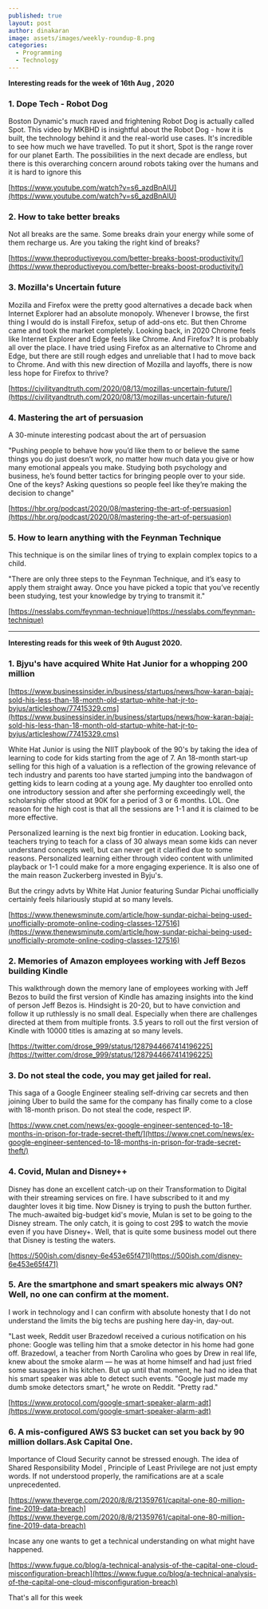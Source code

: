 ```yaml
---
published: true
layout: post
author: dinakaran
image: assets/images/weekly-roundup-8.png
categories:
  - Programming
  - Technology
---
```


**Interesting reads for the week of 16th Aug , 2020** 

### 1. Dope Tech - Robot Dog 

Boston Dynamic's much raved and frightening Robot Dog is actually called Spot. This video by MKBHD is insightful about the Robot Dog - how it is built, the technology behind it and the real-world use cases. It's incredible to see how much we have travelled. To put it short, Spot is the range rover for our planet Earth. The possibilities in the next decade are endless, but there is this overarching concern around robots taking over the humans and it is hard to ignore this 

[https://www.youtube.com/watch?v=s6_azdBnAlU](https://www.youtube.com/watch?v=s6_azdBnAlU)

### 2. How to take better breaks

Not all breaks are the same. Some breaks drain your energy while some of them recharge us. Are you taking the right kind of breaks? 

[https://www.theproductiveyou.com/better-breaks-boost-productivity/](https://www.theproductiveyou.com/better-breaks-boost-productivity/)

### 3.  Mozilla's Uncertain future 

Mozilla and Firefox were the pretty good alternatives a decade back when Internet Explorer had an absolute monopoly. Whenever I browse, the first thing I would do is install Firefox, setup of add-ons etc. But then Chrome came and took the market completely. Looking back, in 2020 Chrome feels like Internet Explorer and Edge feels like Chrome. And Firefox? It is probably all over the place. I have tried using Firefox as an alternative to Chrome and Edge, but there are still rough edges and unreliable that I had to move back to Chrome. And with this new direction of Mozilla and layoffs, there is now less hope for Firefox to thrive?

[https://civilityandtruth.com/2020/08/13/mozillas-uncertain-future/](https://civilityandtruth.com/2020/08/13/mozillas-uncertain-future/)

### 4.  Mastering the art of persuasion 
 
A 30-minute interesting podcast about the art of persuasion 

"Pushing people to behave how you’d like them to or believe the same things you do just doesn’t work, no matter how much data you give or how many emotional appeals you make. Studying both psychology and business, he’s found better tactics for bringing people over to your side. One of the keys? Asking questions so people feel like they’re making the decision to change"

[https://hbr.org/podcast/2020/08/mastering-the-art-of-persuasion](https://hbr.org/podcast/2020/08/mastering-the-art-of-persuasion)

### 5.  How to learn anything  with the Feynman Technique

This technique is on the similar lines of trying to explain complex topics to a child. 

"There are only three steps to the Feynman Technique, and it’s easy to apply them straight away. Once you have picked a topic that you’ve recently been studying, test your knowledge by trying to transmit it."

[https://nesslabs.com/feynman-technique](https://nesslabs.com/feynman-technique)



----------------------------------------------------------


**Interesting reads for this week of 9th August 2020.**

### 1. Bjyu's have  acquired White Hat Junior for a whopping 200 million

[https://www.businessinsider.in/business/startups/news/how-karan-bajaj-sold-his-less-than-18-month-old-startup-white-hat-jr-to-byjus/articleshow/77415329.cms](https://www.businessinsider.in/business/startups/news/how-karan-bajaj-sold-his-less-than-18-month-old-startup-white-hat-jr-to-byjus/articleshow/77415329.cms)

White Hat Junior is using the NIIT playbook of the 90's by taking the idea of learning to code for kids starting from the age of 7. An 18-month start-up selling for this high of a valuation is a reflection of the growing relevance of tech industry and parents too have started jumping into the bandwagon of getting kids to learn coding at a young age. My daughter too enrolled onto one introductory session and after she performing exceedingly well, the scholarship offer stood at 90K for a period of 3 or 6 months. LOL. One reason for the high cost is that all the sessions are 1-1 and it is claimed to be more effective. 

Personalized learning is the next big frontier in education. Looking back, teachers trying to teach for a class of 30 always mean some kids can never understand concepts well, but can never get it clarified due to some reasons. Personalized learning either through video content with unlimited playback or 1-1 could make for a more engaging experience. It is also one of the main reason Zuckerberg invested in Byju's.

But the cringy advts by White Hat Junior featuring Sundar Pichai unofficially certainly feels hilariously stupid at so many levels.

[https://www.thenewsminute.com/article/how-sundar-pichai-being-used-unofficially-promote-online-coding-classes-127516](https://www.thenewsminute.com/article/how-sundar-pichai-being-used-unofficially-promote-online-coding-classes-127516)

### 2. Memories of Amazon employees working with Jeff Bezos building Kindle 

This walkthrough down the memory lane of employees working with Jeff Bezos to build the first version of Kindle has amazing insights into the kind of person Jeff Bezos is. Hindsight is 20-20, but to have conviction and follow it up ruthlessly is no small deal. Especially when there are challenges directed at them from multiple fronts. 3.5 years to roll out the first version of Kindle with 10000 titles is amazing at so many levels. 

[https://twitter.com/drose_999/status/1287944667414196225](https://twitter.com/drose_999/status/1287944667414196225)

### 3. Do not steal the code, you may get jailed for real. 

This saga of a Google Engineer stealing self-driving car secrets and then joining Uber to build the same for the company has finally come to a close with 18-month prison. Do not steal the code, respect IP. 

[https://www.cnet.com/news/ex-google-engineer-sentenced-to-18-months-in-prison-for-trade-secret-theft/](https://www.cnet.com/news/ex-google-engineer-sentenced-to-18-months-in-prison-for-trade-secret-theft/)

### 4. Covid, Mulan and Disney++ 

Disney has done an excellent catch-up on their  Transformation to Digital with their streaming services on fire. I have subscribed to it and my daughter loves it big time. Now Disney is trying to push the button further. The much-awaited big-budget kid's movie, Mulan is set to be going to the Disney stream. The only catch, it is going to cost 29$ to watch the movie even if you have Disney+. Well, that is quite some business model out there that Disney is testing the waters.

[https://500ish.com/disney-6e453e65f471](https://500ish.com/disney-6e453e65f471)

### 5. Are the smartphone and smart speakers mic always ON? Well, no one can confirm at the moment.

I work in technology and I can confirm with absolute honesty that I do not understand the limits the big techs are pushing here day-in, day-out. 

"Last week, Reddit user Brazedowl received a curious notification on his phone: Google was telling him that a smoke detector in his home had gone off. Brazedowl, a teacher from North Carolina who goes by Drew in real life, knew about the smoke alarm — he was at home himself and had just fried some sausages in his kitchen. But up until that moment, he had no idea that his smart speaker was able to detect such events. "Google just made my dumb smoke detectors smart," he wrote on Reddit. "Pretty rad."

[https://www.protocol.com/google-smart-speaker-alarm-adt](https://www.protocol.com/google-smart-speaker-alarm-adt)

### 6. A mis-configured AWS S3 bucket can set you back by 90 million dollars.Ask Capital One.

Importance of Cloud Security cannot be stressed enough. The idea of Shared Responsibility Model , Principle of Least Privilege are not just empty words. If not understood properly, the ramifications are at a scale unprecedented.  

[https://www.theverge.com/2020/8/8/21359761/capital-one-80-million-fine-2019-data-breach](https://www.theverge.com/2020/8/8/21359761/capital-one-80-million-fine-2019-data-breach)

Incase any one wants to get a technical understanding on what might have happened. 

[https://www.fugue.co/blog/a-technical-analysis-of-the-capital-one-cloud-misconfiguration-breach](https://www.fugue.co/blog/a-technical-analysis-of-the-capital-one-cloud-misconfiguration-breach)

That's all for this week

